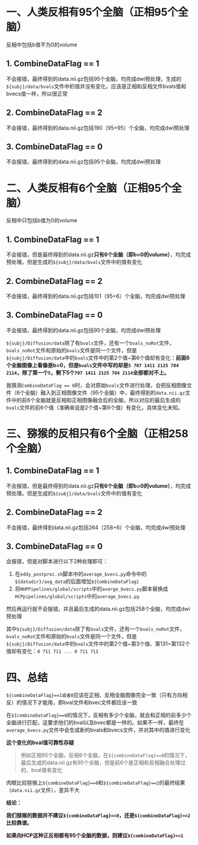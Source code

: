 # 一、人类反相有95个全脑（正相95个全脑）

反相中包括b值不为0的volume

## 1. CombineDataFlag == 1

不会报错，最终得到的data.nii.gz包括95个全脑，均完成dwi预处理，生成的`${subj}/data/bvals`文件中的值并没有变化，应该是正相和反相文件bvals值和bvecs值一样，所以很正常

## 2. CombineDataFlag == 2

不会报错，最终得到的data.nii.gz包括190（95+95）个全脑，均完成dwi预处理

## 3. CombineDataFlag == 0

不会报错，最终得到的data.nii.gz包括95个全脑，均完成dwi预处理



# 二、人类反相有6个全脑（正相95个全脑）

反相中只包括b值为0的volume

## 1. CombineDataFlag == 1

不会报错，但是最终得到的data.nii.gz**只有6个全脑（即b=0的volume）**，均完成预处理。但是生成的`${subj}/data/bvals`文件中的值有变化

## 2. CombineDataFlag == 2

不会报错，最终得到的data.nii.gz包括101（95+6）个全脑，均完成dwi预处理

## 3. CombineDataFlag == 0

不会报错，最终得到的data.nii.gz包括95个全脑，均完成dwi预处理

`${subj}/Diffusion/data`除了有`bvals`文件，还有一个`bvals_noRot`文件，`bvals_noRot`文件和原始的`bvals`文件是同一个文件，但是`${subj}/Diffusion/data`中的`bvals`文件中的第2个值~第6个值却有变化：**前面6个全脑图像上看像是b=0，但是`bvals`文件中写的却是`5 707 1411 2125 704 2114`，除了第一个`5`，剩下5个`707 1411 2125 704 2114`全部都对不上。**

我猜测`CombineDataFlag == 0`时，会对原始`bvals`文件进行处理，会把反相图像文件（6个全脑）融入到正相图像文件（95个全脑）中，最终得到的`data.nii.gz`文件中的前6个全脑就是反相和正相图像融合后的全脑，所以对应的最后生成的`bvals`文件的前6个值（准确来说是2个值~第6个值）有变化，具体变化未知。



# 三、猕猴的反相只有6个全脑（正相258个全脑）

## 1. CombineDataFlag == 1

不会报错，但是最终得到的data.nii.gz**只有6个全脑（即b=0的volume）**，均完成预处理。但是生成的`${subj}/data/bvals`文件中的值有变化

## 2. CombineDataFlag == 2

不会报错，最终得到data.nii.gz包括264（258+6）个全脑，均完成dwi预处理

## 3. CombineDataFlag == 0

会报错，但是对脚本进行以下2种处理即可：

1. 在`eddy_postproc.sh`脚本中的`average_bvecs.py`命令中的`${datadir}/avg_data`的后面增加`${CombineDataFlag}`
2. 将`NHPPipelines/global/scripts`中的`averge_bvecs.py`脚本替换成`HCPpipelines/global/scripts`中的`average_bvecs.py`

然后再运行就不会报错，并且最后生成的data.nii.gz包括258个全脑，均完成dwi预处理

其中`${subj}/Diffusion/data`除了有`bvals`文件，还有一个`bvals_noRot`文件，`bvals_noRot`文件和原始的`bvals`文件是同一个文件，但是`${subj}/Diffusion/data`中的`bvals`文件中的第2个值~第3个值、第131~第132个值却有变化：`0 711 711 ... 0 711 711`



# 四、总结

`${combineDataFlag}==1或者0`应该在正相、反相全脑图像完全一致（只有方向相反）的情况下才能用，即bval文件和bvec文件都应该一致

在`${combineDataFlag}==0`的情况下，反相有多少个全脑，就会和正相的前多少个全脑进行匹配，这要求他们的bval以及bvec都是一样的。如果不一样，最终在`average_bvecs.py`文件中会生成新的bvals和bvecs文件，并对其中的值进行变化

**这个变化的bval值可靠性存疑**

> 例如正相95个全脑，反相6个全脑，在`${combineDataFlag}==0`的情况下，最后生成的data.nii.gz有95个全脑，但是前6个是正相和反相融合处理过的，bval值有变化

肉眼比较猕猴上`${combineDataFlag}==0`和`${combineDataFlag}==2`的最终结果（`data.nii.gz`文件），差异不大



**结论：**

**我们猕猴的数据并不建议`${combineDataFlag}==0`，还是`${combineDataFlag}==2`比较靠谱。**

**如果向HCP这种正反相都有95个全脑的数据，则建议`${combineDataFlag}==1`**
